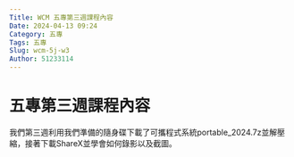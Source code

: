 ```yaml
---
Title: WCM 五專第三週課程內容
Date: 2024-04-13 09:24
Category: 五專
Tags: 五專
Slug: wcm-5j-w3
Author: 51233114
---
```


<!-- PELICAN_END_SUMMARY -->

# 五專第三週課程內容

我們第三週利用我們準備的隨身碟下載了可攜程式系統portable_2024.7z並解壓縮，接著下載ShareX並學會如何錄影以及截圖。
